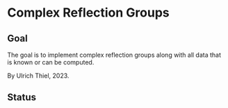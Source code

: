 # Complex Reflection Groups

## Goal 
The goal is to implement complex reflection groups along with all data that is known or can
be computed.

By Ulrich Thiel, 2023.

## Status

